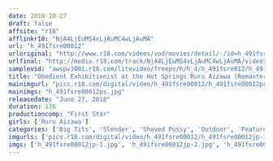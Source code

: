 ```yaml
---
date: 2018-10-27
draft: false
affsite: "r18"
afflinkr18: "NjA4LjEuMS4xLjAuMC4wLjAuMA"
url: "h_491fsre00012"
urloriginal: "http://www.r18.com/videos/vod/movies/detail/-/id=h_491fsre00012"
urlfinal: "http://media.r18.com/track/NjA4LjEuMS4xLjAuMC4wLjAuMA/videos/vod/movies/detail/-/id=h_491fsre00012"
samplevid: "awspv3001.r18.com/litevideo/freepv/h/h_4/h_491fsre012/h_491fsre012_dmb_w.mp4"
title: "Obedient Exhibitionist at the Hot Springs Ruru Aizawa (Remastered Reprint Edition)"
mainimgurl: "pics.r18.com/digital/video/h_491fsre00012/h_491fsre00012ps.jpg"
mainimgs: "h_491fsre00012ps.jpg"
releasedate: "June 27, 2018"
duration: 136
productioncomp: "First Star"
girls: ['Ruru Aizawa']
categories: ['Big Tits', 'Slender', 'Shaved Pussy', 'Outdoor', 'Featured Actress', 'Hot Spring', 'Hi-Def']
imgurls: ['pics.r18.com/digital/video/h_491fsre00012/h_491fsre00012jp-1.jpg', 'pics.r18.com/digital/video/h_491fsre00012/h_491fsre00012jp-2.jpg', 'pics.r18.com/digital/video/h_491fsre00012/h_491fsre00012jp-3.jpg', 'pics.r18.com/digital/video/h_491fsre00012/h_491fsre00012jp-4.jpg', 'pics.r18.com/digital/video/h_491fsre00012/h_491fsre00012jp-5.jpg', 'pics.r18.com/digital/video/h_491fsre00012/h_491fsre00012jp-6.jpg', 'pics.r18.com/digital/video/h_491fsre00012/h_491fsre00012jp-7.jpg', 'pics.r18.com/digital/video/h_491fsre00012/h_491fsre00012jp-8.jpg', 'pics.r18.com/digital/video/h_491fsre00012/h_491fsre00012jp-9.jpg', 'pics.r18.com/digital/video/h_491fsre00012/h_491fsre00012jp-10.jpg', 'pics.r18.com/digital/video/h_491fsre00012/h_491fsre00012jp-11.jpg', 'pics.r18.com/digital/video/h_491fsre00012/h_491fsre00012jp-12.jpg', 'pics.r18.com/digital/video/h_491fsre00012/h_491fsre00012jp-13.jpg', 'pics.r18.com/digital/video/h_491fsre00012/h_491fsre00012jp-14.jpg', 'pics.r18.com/digital/video/h_491fsre00012/h_491fsre00012jp-15.jpg', 'pics.r18.com/digital/video/h_491fsre00012/h_491fsre00012jp-16.jpg', 'pics.r18.com/digital/video/h_491fsre00012/h_491fsre00012jp-17.jpg', 'pics.r18.com/digital/video/h_491fsre00012/h_491fsre00012jp-18.jpg', 'pics.r18.com/digital/video/h_491fsre00012/h_491fsre00012jp-19.jpg', 'pics.r18.com/digital/video/h_491fsre00012/h_491fsre00012jp-20.jpg']
imgs: ['h_491fsre00012jp-1.jpg', 'h_491fsre00012jp-2.jpg', 'h_491fsre00012jp-3.jpg', 'h_491fsre00012jp-4.jpg', 'h_491fsre00012jp-5.jpg', 'h_491fsre00012jp-6.jpg', 'h_491fsre00012jp-7.jpg', 'h_491fsre00012jp-8.jpg', 'h_491fsre00012jp-9.jpg', 'h_491fsre00012jp-10.jpg', 'h_491fsre00012jp-11.jpg', 'h_491fsre00012jp-12.jpg', 'h_491fsre00012jp-13.jpg', 'h_491fsre00012jp-14.jpg', 'h_491fsre00012jp-15.jpg', 'h_491fsre00012jp-16.jpg', 'h_491fsre00012jp-17.jpg', 'h_491fsre00012jp-18.jpg', 'h_491fsre00012jp-19.jpg', 'h_491fsre00012jp-20.jpg']
---
```

